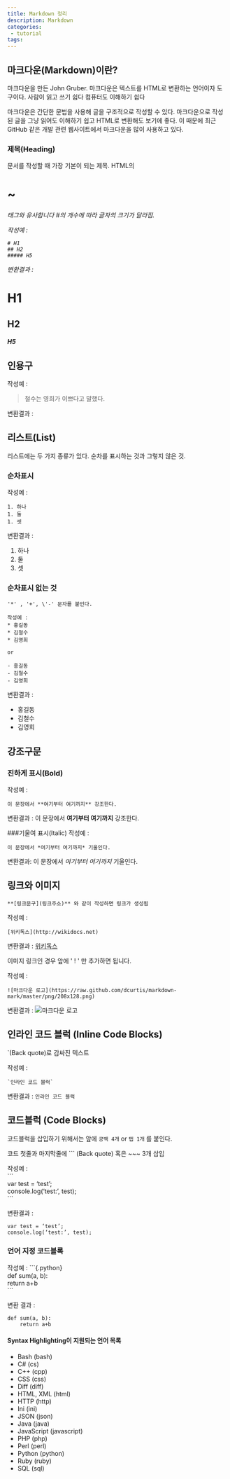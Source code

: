 ```yaml
---
title: Markdown 정리
description: Markdown
categories:
 - tutorial
tags:
---
```


## 마크다운(Markdown)이란?
마크다운을 만든 John Gruber.
마크다운은 텍스트를 HTML로 변환하는 언어이자 도구이다.
사람이 읽고 쓰기 쉽다
컴퓨터도 이해하기 쉽다

마크다운은 간단한 문법을 사용해 글을 구조적으로 작성할 수 있다.  마크다운으로 작성된 글을 그냥 읽어도 이해하기 쉽고 HTML로 변환해도 보기에 좋다. 이 때문에 최근 GitHub 같은 개발 관련 웹사이트에서 마크다운을 많이 사용하고 있다.


### 제목(Heading)
문서를 작성할 때 가장 기본이 되는 제목. HTML의 <h1> ~ <h6> 태그와 유사합니다
#의 개수에 따라 글자의 크기가 달라짐.

작성예 :

```
# H1
## H2
##### H5
```

변환결과 :

# H1
## H2
##### H5

## 인용구

작성예 :

> 철수는 영희가 이쁘다고 말했다.

변환결과 :





## 리스트(List)
리스트에는 두 가지 종류가 있다. 순차를 표시하는 것과 그렇지 않은 것.

### 순차표시
작성예 :
```
1. 하나
1. 둘
1. 셋
```

변환결과 :

1. 하나
1. 둘
1. 셋


### 순차표시 없는 것
```
'*' , '+', \'-' 문자를 붙인다.

작성예 :
* 홍길동
* 김철수
* 김영희

or

- 홍길동
- 김철수
- 김영희
```

변환결과 :
- 홍길동
- 김철수
- 김영희


## 강조구문

### 진하게 표시(Bold)

작성예 :
```
이 문장에서 **여기부터 여기까지** 강조한다.
```

변환결과 :
이 문장에서 **여기부터 여기까지** 강조한다.

###기울여 표시(Italic)
작성예 :
```
이 문장에서 *여기부터 여기까지* 기울인다.
```

변환결과:
이 문장에서 *여기부터 여기까지* 기울인다.


## 링크와 이미지
```
**[링크문구](링크주소)** 와 같이 작성하면 링크가 생성됨
```

작성예 :
```
[위키독스](http://wikidocs.net)
```

변환결과 :
[위키독스](http://wikidocs.net)


이미지 링크인 경우 앞에 ' ! ' 만 추가하면 됩니다.

작성예 :
```
![마크다운 로고](https://raw.github.com/dcurtis/markdown-mark/master/png/208x128.png)
```

변환결과 :
![마크다운 로고](https://raw.github.com/dcurtis/markdown-mark/master/png/208x128.png)

## 인라인 코드 블럭 (Inline Code Blocks)
\`(Back quote)로 감싸진 텍스트

작성예 :
```
`인라인 코드 블럭`
```

변환결과 :
`인라인 코드 블럭`




## 코드블럭 (Code Blocks)
코드블럭을 삽입하기 위해서는 앞에 `공백 4개` or `탭 1개` 를 붙인다.

코드 첫줄과 마지막줄에 ``` (Back quote) 혹은 ~~~ 3개 삽입

작성예 :  
\`\`\`  
var test = ‘test’;  
console.log(‘test:’, test);  
\`\`\`  


변환결과 :
```
var test = ‘test’;
console.log(‘test:’, test);
```

### 언어 지정 코드블록

작성예 :
\`\`\`{.python}  
def sum(a, b):  
    return a+b  
\`\`\`

변환 결과 :
```{.python}
def sum(a, b):
    return a+b
```

#### Syntax Highlighting이 지원되는 언어 목록
* Bash (bash)
* C# (cs)
* C++ (cpp)
* CSS (css)
* Diff (diff)
* HTML, XML (html)
* HTTP (http)
* Ini (ini)
* JSON (json)
* Java (java)
* JavaScript (javascript)
* PHP (php)
* Perl (perl)
* Python (python)
* Ruby (ruby)
* SQL (sql)
